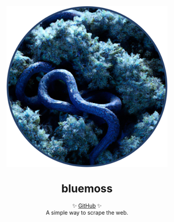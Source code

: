 <p align="center">
  <img src="logo.png" width="420px" align="center" alt="bluemoss logo" />
  <h1 align="center">bluemoss</h1>
  <p align="center">
    ✨ <a href="https://github.com/LucaTabone/bluemoss">GitHub</a> ✨
    <br/>
    A simple way to scrape the web.
  </p>
</p>
